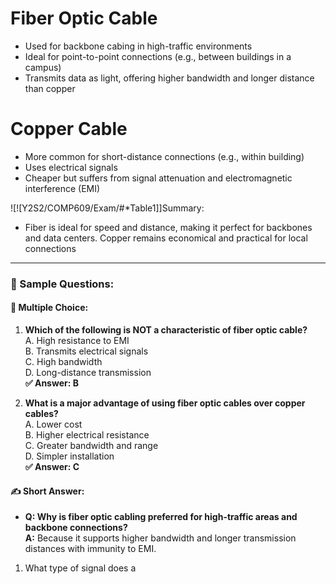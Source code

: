 # Fiber Optic Cable
- Used for backbone cabing in high-traffic environments
- Ideal for point-to-point connections (e.g., between buildings in a campus)
- Transmits data as light, offering higher bandwidth and longer distance than copper

# Copper Cable
- More common for short-distance connections (e.g., within building)
- Uses electrical signals
- Cheaper but suffers from signal attenuation and electromagnetic interference (EMI)

![![Y2S2/COMP609/Exam/#*Table1]]Summary:
- Fiber is ideal for speed and distance, making it perfect for backbones and data centers. Copper remains economical and practical for local connections

---

### 📝 Sample Questions:

#### 🧠 Multiple Choice:

1. **Which of the following is NOT a characteristic of fiber optic cable?**  
    A. High resistance to EMI  
    B. Transmits electrical signals  
    C. High bandwidth  
    D. Long-distance transmission  
    **✅ Answer: B**
    
2. **What is a major advantage of using fiber optic cables over copper cables?**  
    A. Lower cost  
    B. Higher electrical resistance  
    C. Greater bandwidth and range  
    D. Simpler installation  
    **✅ Answer: C**
    

#### ✍️ Short Answer:

- **Q: Why is fiber optic cabling preferred for high-traffic areas and backbone connections?**  
    **A:** Because it supports higher bandwidth and longer transmission distances with immunity to EMI.

1. What type of signal does a 